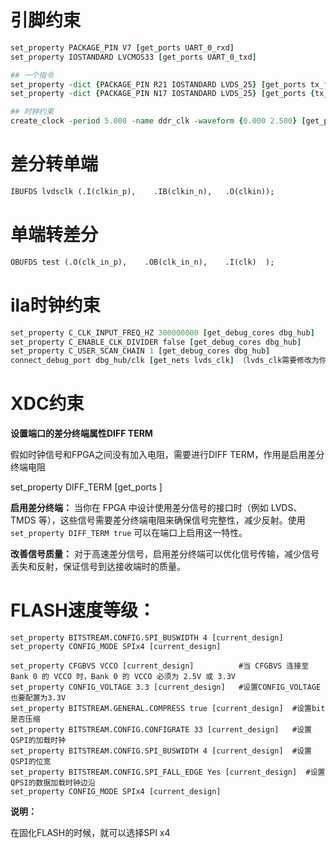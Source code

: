 # 引脚约束

```tcl
set_property PACKAGE_PIN V7 [get_ports UART_0_rxd]
set_property IOSTANDARD LVCMOS33 [get_ports UART_0_txd]

## 一个指令
set_property -dict {PACKAGE_PIN R21 IOSTANDARD LVDS_25} [get_ports tx_frame_out_n]
set_property -dict {PACKAGE_PIN N17 IOSTANDARD LVDS_25} [get_ports {tx_data_out_p[0]}]

## 时钟约束
create_clock -period 5.000 -name ddr_clk -waveform {0.000 2.500} [get_ports i_sys_clk_p]
```

# 差分转单端

```tcl
IBUFDS lvdsclk (.I(clkin_p),	.IB(clkin_n),	.O(clkin));
```

# 单端转差分

```tcl
OBUFDS test (.O(clk_in_p),    .OB(clk_in_n),    .I(clk)  );
```

# ila时钟约束

```tcl
set_property C_CLK_INPUT_FREQ_HZ 300000000 [get_debug_cores dbg_hub]
set_property C_ENABLE_CLK_DIVIDER false [get_debug_cores dbg_hub]
set_property C_USER_SCAN_CHAIN 1 [get_debug_cores dbg_hub]
connect_debug_port dbg_hub/clk [get_nets lvds_clk] （lvds_clk需要修改为你ila的时钟）
```





# XDC约束

**设置端口的差分终端属性DIFF TERM**

假如时钟信号和FPGA之间没有加入电阻，需要进行DIFF TERM，作用是启用差分终端电阻

set_property DIFF_TERM <true> [get_ports <ports>]

**启用差分终端：** 当你在 FPGA 中设计使用差分信号的接口时（例如 LVDS、TMDS 等），这些信号需要差分终端电阻来确保信号完整性，减少反射。使用 `set_property DIFF_TERM true` 可以在端口上启用这一特性。

**改善信号质量：** 对于高速差分信号，启用差分终端可以优化信号传输，减少信号丢失和反射，保证信号到达接收端时的质量。





# FLASH速度等级：

```shell
set_property BITSTREAM.CONFIG.SPI_BUSWIDTH 4 [current_design]
set_property CONFIG_MODE SPIx4 [current_design]

set_property CFGBVS VCCO [current_design]          #当 CFGBVS 连接至 Bank 0 的 VCCO 时，Bank 0 的 VCCO 必须为 2.5V 或 3.3V
set_property CONFIG_VOLTAGE 3.3 [current_design]   #设置CONFIG_VOLTAGE 也要配置为3.3V
set_property BITSTREAM.GENERAL.COMPRESS true [current_design]  #设置bit是否压缩
set_property BITSTREAM.CONFIG.CONFIGRATE 33 [current_design]   #设置QSPI的加载时钟
set_property BITSTREAM.CONFIG.SPI_BUSWIDTH 4 [current_design]  #设置QSPI的位宽
set_property BITSTREAM.CONFIG.SPI_FALL_EDGE Yes [current_design]  #设置QPSI的数据加载时钟边沿
set_property CONFIG_MODE SPIx4 [current_design]
```

**说明：**

在固化FLASH的时候，就可以选择SPI x4

